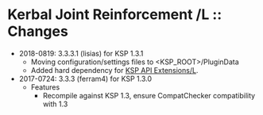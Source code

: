 # Kerbal Joint Reinforcement /L :: Changes

* 2018-0819: 3.3.3.1 (lisias) for KSP 1.3.1
	+ Moving configuration/settings files to <KSP_ROOT>/PluginData 
	+ Added hard dependency for [KSP API Extensions/L](https://github.com/net-lisias-ksp/KSPAPIExtensions).
* 2017-0724: 3.3.3 (ferram4) for KSP 1.3.0
	+ Features
		- Recompile against KSP 1.3, ensure CompatChecker compatibility with 1.3

